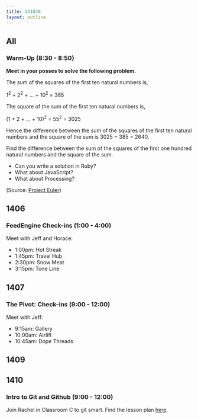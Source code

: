 ```yaml
---
title: 141030
layout: outline
---
```


## All

### Warm-Up (8:30 - 8:50)

**Meet in your posses to solve the following problem.**

The sum of the squares of the first ten natural numbers is,

1<sup>2</sup> + 2<sup>2</sup> + ... + 10<sup>2</sup> = 385

The square of the sum of the first ten natural numbers is,

(1 + 2 + ... + 10)<sup>2</sup> = 55<sup>2</sup> = 3025

Hence the difference between the sum of the squares of the first ten natural numbers and the square of the sum is 3025 − 385 = 2640.

Find the difference between the sum of the squares of the first one hundred natural numbers and the square of the sum.

* Can you write a solution in Ruby?
* What about JavaScript?
* What about Processing?

(Source: [Project Euler](https://projecteuler.net/problem=6))

## 1406

###  FeedEngine Check-ins (1:00 - 4:00)

Meet with Jeff and Horace:

* 1:00pm: Hot Streak
* 1:45pm: Travel Hub
* 2:30pm: Snow Meat
* 3:15pm: Tone Line

## 1407

### The Pivot: Check-ins (9:00 - 12:00)

Meet with Jeff:

* 9:15am: Gallery
* 10:00am: Airlift
* 10:45am: Dope Threads

## 1409

## 1410

### Intro to Git and Github (9:00 - 12:00)

Join Rachel in Classroom C to git smart. Find the lesson plan [here](https://github.com/turingschool/lesson_plans/blob/master/ruby_01-object_oriented_programming_with_ruby/intro_to_git.markdown).
